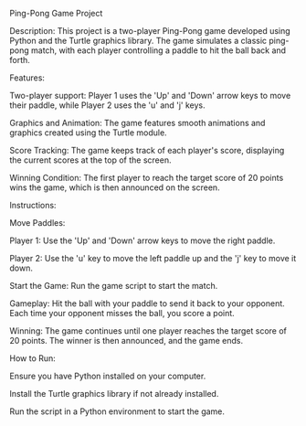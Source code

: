 Ping-Pong Game Project

Description: This project is a two-player Ping-Pong game developed using Python and the Turtle graphics library. The game simulates a classic ping-pong match, with each player controlling a paddle to hit the ball back and forth.

Features:

Two-player support: Player 1 uses the 'Up' and 'Down' arrow keys to move their paddle, while Player 2 uses the 'u' and 'j' keys.

Graphics and Animation: The game features smooth animations and graphics created using the Turtle module.

Score Tracking: The game keeps track of each player's score, displaying the current scores at the top of the screen.

Winning Condition: The first player to reach the target score of 20 points wins the game, which is then announced on the screen.

Instructions:

Move Paddles:

Player 1: Use the 'Up' and 'Down' arrow keys to move the right paddle.

Player 2: Use the 'u' key to move the left paddle up and the 'j' key to move it down.

Start the Game: Run the game script to start the match.

Gameplay: Hit the ball with your paddle to send it back to your opponent. Each time your opponent misses the ball, you score a point.

Winning: The game continues until one player reaches the target score of 20 points. The winner is then announced, and the game ends.

How to Run:

Ensure you have Python installed on your computer.

Install the Turtle graphics library if not already installed.

Run the script in a Python environment to start the game.
